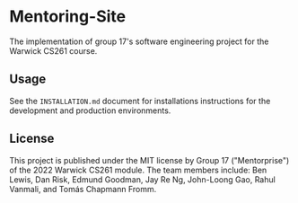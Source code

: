 # Mentoring-Site

The implementation of group 17's software engineering project for the Warwick CS261 course.

## Usage

See the `INSTALLATION.md` document for installations instructions for the development and production environments.

## License

This project is published under the MIT license by Group 17 ("Mentorprise") of the 2022 Warwick CS261 module. The team members include: Ben Lewis, Dan Risk, Edmund Goodman, Jay Re Ng, John-Loong Gao, Rahul Vanmali, and Tomás Chapmann Fromm.
